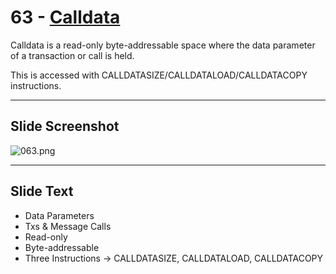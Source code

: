 # 63 - [Calldata](Calldata.md)

Calldata is a read-only byte-addressable space where the data parameter of a transaction or call is held. 

This is accessed with CALLDATASIZE/CALLDATALOAD/CALLDATACOPY instructions.

___
## Slide Screenshot
![063.png](../../images/1.%20Ethereum%20101/063.png)
___
## Slide Text
- Data Parameters
- Txs & Message Calls
- Read-only
- Byte-addressable
- Three Instructions -> CALLDATASIZE, CALLDATALOAD, CALLDATACOPY 

